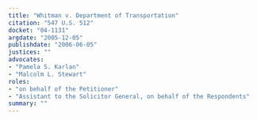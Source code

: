 ```yaml
---
title: "Whitman v. Department of Transportation"
citation: "547 U.S. 512"
docket: "04-1131"
argdate: "2005-12-05"
publishdate: "2006-06-05"
justices: ""
advocates:
- "Pamela S. Karlan"
- "Malcolm L. Stewart"
roles:
- "on behalf of the Petitioner"
- "Assistant to the Solicitor General, on behalf of the Respondents"
summary: ""
---
```



